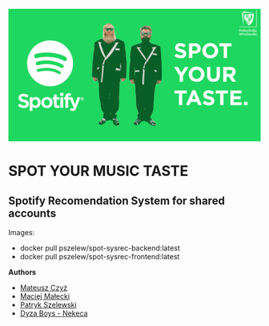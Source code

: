 ![](spot_recsys_frontend/img/dyza.png)

# SPOT YOUR MUSIC TASTE

## Spotify Recomendation System for shared accounts

Images:
- docker pull pszelew/spot-sysrec-backend:latest
- docker pull pszelew/spot-sysrec-frontend:latest

**Authors**
- [Mateusz Czyż](https://github.com/CzyzuM/)<br>
- [Maciej Małecki](https://github.com/Krukrukk)<br>
- [Patryk Szelewski](https://github.com/pszelew/)<br>
- [Dyza Boys - Nekeca](https://www.youtube.com/watch?v=GHDhA72nEEo)
